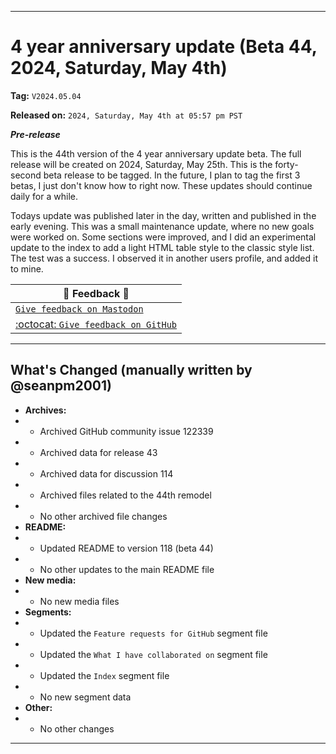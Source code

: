 
***

# 4 year anniversary update (Beta 44, 2024, Saturday, May 4th)

**Tag:** `V2024.05.04`

**Released on:** `2024, Saturday, May 4th at 05:57 pm PST`

***Pre-release***

This is the 44th version of the 4 year anniversary update beta. The full release will be created on 2024, Saturday, May 25th. This is the forty-second beta release to be tagged. In the future, I plan to tag the first 3 betas, I just don't know how to right now. These updates should continue daily for a while.

Todays update was published later in the day, written and published in the early evening. This was a small maintenance update, where no new goals were worked on. Some sections were improved, and I did an experimental update to the index to add a light HTML table style to the classic style list. The test was a success. I observed it in another users profile, and added it to mine.

| 📣️ Feedback 💬️ |
|---|
| [`Give feedback on Mastodon`](https://techhub.social/deck/@seanpm2001/112237731368032617) |
| [:octocat: `Give feedback on GitHub`](https://github.com/seanpm2001/seanpm2001/discussions/115/) |

---

## What's Changed (manually written by @seanpm2001)

- **Archives:**
- - Archived GitHub community issue 122339
- - Archived data for release 43
- - Archived data for discussion 114
- - Archived files related to the 44th remodel <!-- This number should be 1 higher than the release data 2 lines above, and should match the README beta version) !-->
- - No other archived file changes
- **README:**
- - Updated README to version 118 (beta 44)
- - No other updates to the main README file
- **New media:**
- - No new media files
- **Segments:**
- - Updated the `Feature requests for GitHub` segment file
- - Updated the `What I have collaborated on` segment file
- - Updated the `Index` segment file
- - No new segment data
- **Other:**
- - No other changes

***

